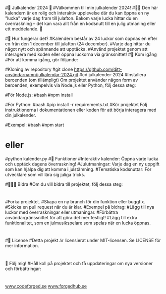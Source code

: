 #🎄 Julkalender 2024 🎅
#Välkommen till min julkalender 2024! 
#🎁✨ Den här kalendern är en rolig och interaktiv upplevelse där du kan öppna en ny "lucka" varje dag fram till julafton. Bakom varje lucka hittar du en överraskning – det kan vara allt från en kodsnutt till en julig utmaning eller ett meddelande. 🎉

#📅 Hur fungerar det?
#Kalendern består av 24 luckor som öppnas en efter en från den 1
december till julafton (24
december).
#Varje dag hittar du något nytt och spännande att upptäcka.
#Använd projektet genom att interagera med koden eller öppna luckorna via gränssnittet!
#🚀 Kom igång
#För att komma igång, gör följande:

#Kloning av repository
#git clone https://github.com/ditt-användarnamn/julkalendar-2024.git
#cd julkalender-2024
#Installera beroenden (om tillämpligt) Om projektet använder någon form av beroenden, exempelvis via Node.js eller Python, följ dessa steg:

#För Node.js:
#bash
#npm install

#För Python:
#bash
#pip install -r requirements.txt
#Kör projektet Följ instruktionerna i dokumentationen eller koden för att börja interagera med din julkalender.

#Exempel:
#bash
#npm start
# eller
#python kalender.py
#🎨 Funktioner
#Interaktiv kalender: Öppna varje lucka och upptäck dagens överraskning!
#Julutmaningar: Varje dag en ny uppgift som kan hjälpa dig att komma i julstämning.
#Tematiska kodsnuttar: För utvecklare som vill lära sig juliga tricks.

#🧑‍🤝‍🧑 Bidra
#Om du vill bidra till projektet, följ dessa steg:
#
#Forka projektet.
#Skapa en ny branch för din funktion eller buggfix.
#Skicka en pull request när du är klar.
#Exempel på bidrag:
#Lägg till nya luckor med överraskningar eller utmaningar.
#Förbättra användargränssnittet för att göra det mer festligt!
#Lägg till extra funktionalitet, som en julmusikspelare som spelas när en lucka öppnas.
#
#🎁 License
#Detta projekt är licensierat under MIT-licensen. Se LICENSE för mer information.
#
📢 Följ mig!
#Håll koll på projektet och få uppdateringar om nya versioner och förbättringar:
#

www.codeforged.se
www.forgedhub.se
